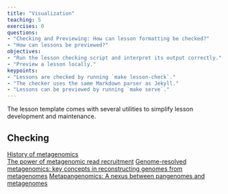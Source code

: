 ```yaml
---
title: "Visualization"
teaching: 5
exercises: 0
questions:
- "Checking and Previewing: How can lesson formatting be checked?"
- "How can lessons be previewed?"
objectives:
- "Run the lesson checking script and interpret its output correctly."
- "Preview a lesson locally."
keypoints:
- "Lessons are checked by running `make lesson-check`."
- "The checker uses the same Markdown parser as Jekyll."
- "Lessons can be previewed by running `make serve`."
---
```


The lesson template comes with several utilities to simplify lesson development and maintenance.

## Checking
[History of metagenomics](http://merenlab.org/2020/07/27/history-of-metagenomics/)  
[The power of metagenomic read recruitment](https://youtu.be/MqD4aN1p1qA)
[Genome-resolved metagenomics: key concepts in reconstructing genomes from metagenomes](https://youtu.be/RjNdHGK4ruo)
[Metapangenomics: A nexus between pangenomes and metagenomes](https://youtu.be/C3fHlccFxJw)
